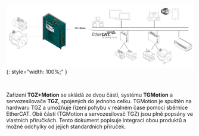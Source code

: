 <br>

![Basic view](../img/3Dview.png){: style="width: 100%;" }

<br>

Zařízení **TGZ+Motion** se skládá ze dvou částí, systému **TGMotion** a servozesilovače **TGZ**, spojených do jednoho celku.
TGMotion je spuštěn na hardwaru TGZ a umožňuje řízení pohybu v reálném čase pomocí sběrnice EtherCAT.
Obě části (TGMotion a servozesilovač TGZ) jsou plně popsány ve vlastních příručkách.
Tento dokument popisuje integraci obou produktů a možné odchylky od jejich standardních příruček.
